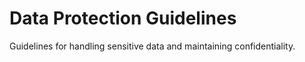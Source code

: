 # Data Protection Guidelines

Guidelines for handling sensitive data and maintaining confidentiality.
